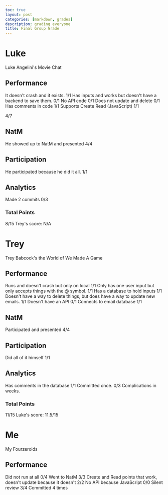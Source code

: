 ```yaml
---
toc: true
layout: post
categories: [markdown, grades]
description: grading everyone
title: Final Group Grade
---
```


# Luke

Luke Angelini's Movie Chat

## Performance

It doesn't crash and it exists. 1/1
Has inputs and works but doesn't have a backend to save them. 0/1 
No API code 0/1
Does not update and delete 0/1
Has comments in code 1/1
Supports Create Read (JavaScript) 1/1

4/7

## NatM

He showed up to NatM and presented 4/4

## Participation

He participated because he did it all. 1/1

## Analytics

Made 2 commits 0/3

### Total Points

8/15
Trey's score: N/A

# Trey

Trey Babcock's the World of We Made A Game

## Performance

Runs and doesn't crash but only on local 1/1
Only has one user input but only accepts things with the @ symbol. 1/1 
Has a database to hold inputs 1/1
Doesn't have a way to delete things, but does have a way to update new emails. 1/1
Doesn't have an API 0/1
Connects to email database 1/1

## NatM

Participated and presented 4/4

## Participation

Did all of it himself 1/1

## Analytics

Has comments in the database 1/1
Committed once. 0/3
Complications in weeks.

### Total Points

11/15
Luke's score: 11.5/15

# Me

My Fourzeroids

## Performance

Did not run at all 0/4
Went to NatM 3/3
Create and Read points that work, doesn't update because it doesn't 2/2
No API because JavaScript 0/0
Silent review 3/4
Committed 4 times
